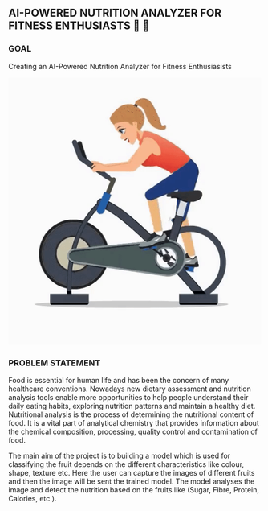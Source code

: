 ## AI-POWERED NUTRITION ANALYZER FOR FITNESS ENTHUSIASTS  :muscle: :grapes:
### GOAL 
Creating an AI-Powered Nutrition Analyzer for Fitness Enthusiasists

![](https://github.com/IBM-EPBL/IBM-Project-17832-1659676633/blob/main/Gif/cycling_.gif)

### PROBLEM STATEMENT

Food is essential for human life and has been the concern of many healthcare conventions. Nowadays new dietary assessment and nutrition analysis tools enable more opportunities to help people understand their daily eating habits, exploring nutrition patterns and maintain a healthy diet. Nutritional analysis is the process of determining the nutritional content of food. It is a vital part of analytical chemistry that provides information about the chemical composition, processing, quality control and contamination of food.

 
The main aim of the project is to building a model which is used for classifying the fruit depends on the different characteristics like colour, shape, texture etc. Here the user can capture the images of different fruits and then the image will be sent the trained model. The model analyses the image and detect the nutrition based on the fruits like (Sugar, Fibre, Protein, Calories, etc.).

